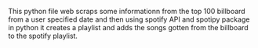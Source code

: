 This python file web scraps some informationn from the top 100 billboard from a user specified date and then using spotify API and spotipy package in python it creates a playlist and adds the songs gotten from the billboard to the spotify playlist. 
